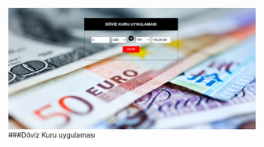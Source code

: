 ![Site görünümü ](https://github.com/sevvalislekter/DovizKuru-React/blob/main/Ekran%20g%C3%B6r%C3%BCnt%C3%BCs%C3%BC%202024-12-25%20200619.png)
###Döviz Kuru uygulaması
